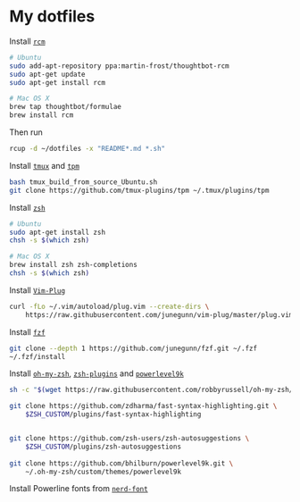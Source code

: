 # My dotfiles
Install [`rcm`](https://github.com/thoughtbot/rcm)
```bash
# Ubuntu
sudo add-apt-repository ppa:martin-frost/thoughtbot-rcm
sudo apt-get update
sudo apt-get install rcm
```

```bash
# Mac OS X
brew tap thoughtbot/formulae
brew install rcm
```

Then run
```bash
rcup -d ~/dotfiles -x "README*.md *.sh"
```

Install [`tmux`](https://github.com/tmux/tmux) and [`tpm`](https://github.com/tmux-plugins/tpm)
```bash
bash tmux_build_from_source_Ubuntu.sh
git clone https://github.com/tmux-plugins/tpm ~/.tmux/plugins/tpm
```

Install [`zsh`](https://github.com/robbyrussell/oh-my-zsh/wiki/Installing-ZSH)
```bash
# Ubuntu
sudo apt-get install zsh
chsh -s $(which zsh)
```

```bash
# Mac OS X
brew install zsh zsh-completions
chsh -s $(which zsh)
```

Install [`Vim-Plug`](https://github.com/junegunn/vim-plug)
```bash
curl -fLo ~/.vim/autoload/plug.vim --create-dirs \
    https://raw.githubusercontent.com/junegunn/vim-plug/master/plug.vim
```

Install [`fzf`](https://github.com/junegunn/fzf)
```bash
git clone --depth 1 https://github.com/junegunn/fzf.git ~/.fzf
~/.fzf/install
```

Install [`oh-my-zsh`](https://github.com/robbyrussell/oh-my-zsh), [`zsh-plugins`]() and [`powerlevel9k`](https://github.com/bhilburn/powerlevel9k)
```bash
sh -c "$(wget https://raw.githubusercontent.com/robbyrussell/oh-my-zsh/master/tools/install.sh -O -)"

git clone https://github.com/zdharma/fast-syntax-highlighting.git \
    $ZSH_CUSTOM/plugins/fast-syntax-highlighting


git clone https://github.com/zsh-users/zsh-autosuggestions \
    $ZSH_CUSTOM/plugins/zsh-autosuggestions
    
git clone https://github.com/bhilburn/powerlevel9k.git \ 
    ~/.oh-my-zsh/custom/themes/powerlevel9k
```

Install Powerline fonts from [`nerd-font`](https://github.com/ryanoasis/nerd-fonts)